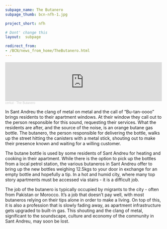 ```yaml
---
subpage_name: The Butanero
subpage_thumb: bcn-nfh-1.jpg

project_short: nfh

# Dont' change this
layout:  subpage

redirect_from:
- /BCN/news_from_home/TheButanero.html
---
```


<iframe width="100%" height="125" scrolling="no" frameborder="no" allow="autoplay" src="https://w.soundcloud.com/player/?url=https%3A//api.soundcloud.com/tracks/1141123909&color=%23d4855a&auto_play=true&hide_related=true&show_comments=true&show_user=false&show_reposts=false&show_teaser=false"></iframe><div style="font-size: 10px; color: #cccccc;line-break: anywhere;word-break: normal;overflow: hidden;white-space: nowrap;text-overflow: ellipsis; font-family: Interstate,Lucida Grande,Lucida Sans Unicode,Lucida Sans,Garuda,Verdana,Tahoma,sans-serif;font-weight: 100;"><a href="https://soundcloud.com/cerkut" title="cerkut" target="_blank" style="color: #cccccc; text-decoration: none;">cerkut</a> · <a href="https://soundcloud.com/cerkut/the-butanero" title="The Butanero" target="_blank" style="color: #cccccc; text-decoration: none;">The Butanero</a></div>

In Sant Andreu the clang of metal on metal and the call of “Bu-tan-oooo” brings residents to their apartment windows. At their window they call out to the person responsible for this sound, requesting their services. What the residents are after, and the source of the noise, is an orange butane gas bottle. The butanero, the person responsible for delivering the bottle, walks up the street hitting the canisters with a metal stick, shouting out to make their presence known and waiting for a willing customer.

The butane bottle is used by some residents of Sant Andreu for heating and cooking in their apartment. While there is the option to pick up the bottles from a local petrol station, the various butaneros in Sant Andreu offer to bring up the new bottles weighing 12.5kgs to your door in exchange for an empty bottle and hopefully a tip. In a hot and humid city, where many top story apartments must be accessed via stairs - it is a difficult job.

The job of the butanero is typically occupied by migrants to the city - often from Pakistan or Morocco. It’s a job that doesn’t pay well, with most butaneros relying on their tips alone in order to make a living. On top of this, it is also a profession that is slowly fading away, as apartment infrastructure gets upgraded to built-in gas. This shouting and the clang of metal, significant to the soundscape, culture and economy of the community in Sant Andreu, may soon be lost.
